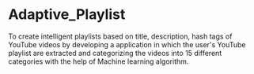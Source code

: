 # Adaptive_Playlist
To create intelligent playlists based on title, description, hash tags of YouTube videos by developing a application in which the user's YouTube playlist are extracted and categorizing the videos into 15 different categories with the help of Machine learning algorithm.
